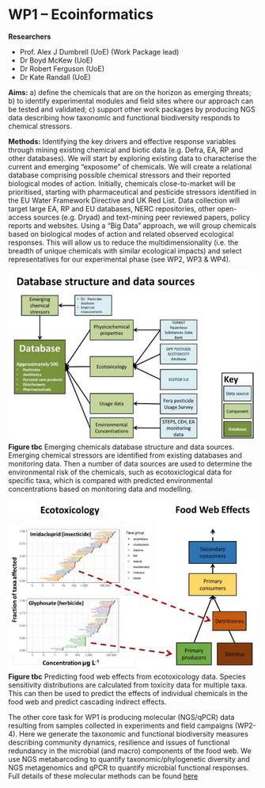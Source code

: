 # WP1 – Ecoinformatics 

**Researchers**
+ Prof. Alex J Dumbrell (UoE) 
  (Work Package lead)
+ Dr Boyd McKew (UoE) 
+ Dr Robert Ferguson (UoE)  
+ Dr Kate Randall (UoE)

**Aims:** a) define the chemicals that are on the horizon as emerging threats; b) to identify experimental modules and field sites where our approach can be tested and validated; c) support other work packages by producing NGS data describing how taxonomic and functional biodiversity responds to chemical stressors.

**Methods:** Identifying the key drivers and effective response variables through mining existing chemical and biotic data (e.g. Defra, EA, RP and other databases). We will start by exploring existing data to characterise the current and emerging “exposome” of chemicals. We will create a relational database comprising possible chemical stressors and their reported biological modes of action. Initially, chemicals close-to-market will be prioritised, starting with pharmaceutical and pesticide stressors identified in the EU Water Framework Directive and UK Red List. Data collection will target large EA, RP and EU databases, NERC repositories, other open-access sources (e.g. Dryad) and text-mining peer reviewed papers, policy reports and websites. Using a “Big Data” approach, we will group chemicals based on biological modes of action and related observed ecological responses. This will allow us to reduce the multidimensionality (i.e. the breadth of unique chemicals with similar ecological impacts) and select representatives for our experimental phase (see WP2, WP3 & WP4).

![](/assets/img/WP1Fig1_1.png)
**Figure tbc** Emerging chemicals database structure and data sources. Emerging chemical stressors are identified from existing databases and monitoring data. Then a number of data sources are used to determine the environmental risk of the chemicals, such as ecotoxiclogical data for specific taxa, which is compared with predicted environmental concentrations based on monitoring data and modelling.



![](/assets/img/WP1Fig2_1.png)
**Figure tbc** Predicting food web effects from ecotoxicology data. Species sensitivity distributions are calculated from toxicity data for multiple taxa. This can then be used to predict the effects of individual chemicals in the food web and predict cascading indirect effects.


The other core task for WP1 is producing molecular (NGS/qPCR) data resulting from samples collected in experiments and field campaigns (WP2-4). Here we generate the taxonomic and functional biodiversity measures describing community dynamics, resilience and issues of functional redundancy in the microbial (and macro) components of the food web. We use NGS metabarcoding to quantify taxonomic/phylogenetic diversity and NGS metagenomics and qPCR to quantify microbial functional responses. Full details of these molecular methods can be found [here](https://onlinelibrary.wiley.com/doi/full/10.1002/wat2.1280) 
